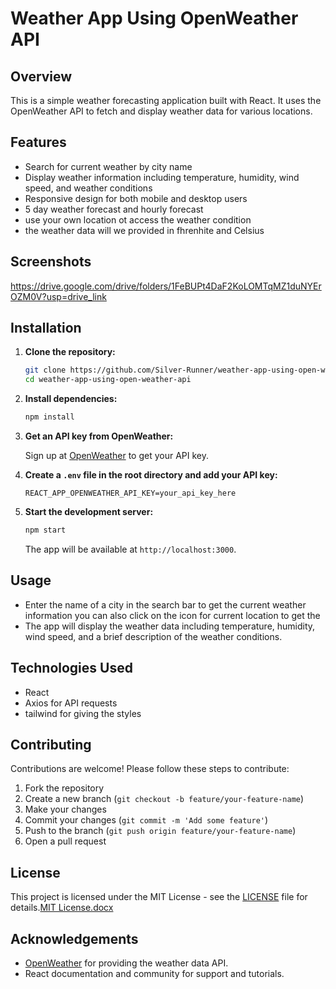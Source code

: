 # Weather App Using OpenWeather API

## Overview

This is a simple weather forecasting application built with React. It uses the OpenWeather API to fetch and display weather data for various locations.

## Features

- Search for current weather by city name
- Display weather information including temperature, humidity, wind speed, and weather conditions
- Responsive design for both mobile and desktop users
- 5 day weather forecast and hourly forecast
- use your own location ot access the weather condition
- the weather data will we provided in fhrenhite and Celsius 

## Screenshots
  https://drive.google.com/drive/folders/1FeBUPt4DaF2KoLOMTqMZ1duNYErOZM0V?usp=drive_link
## Installation

1. **Clone the repository:**

    ```bash
    git clone https://github.com/Silver-Runner/weather-app-using-open-weather-api.git
    cd weather-app-using-open-weather-api
    ```

2. **Install dependencies:**

    ```bash
    npm install
    ```

3. **Get an API key from OpenWeather:**

    Sign up at [OpenWeather](https://openweathermap.org/) to get your API key.

4. **Create a `.env` file in the root directory and add your API key:**

    ```plaintext
    REACT_APP_OPENWEATHER_API_KEY=your_api_key_here
    ```

5. **Start the development server:**

    ```bash
    npm start
    ```

    The app will be available at `http://localhost:3000`.

## Usage

- Enter the name of a city in the search bar to get the current weather information you  can also click on the icon for current location to get the 
- The app will display the weather data including temperature, humidity, wind speed, and a brief description of the weather conditions.

## Technologies Used

- React
- Axios for API requests
- tailwind for giving the  styles

## Contributing

Contributions are welcome! Please follow these steps to contribute:

1. Fork the repository
2. Create a new branch (`git checkout -b feature/your-feature-name`)
3. Make your changes
4. Commit your changes (`git commit -m 'Add some feature'`)
5. Push to the branch (`git push origin feature/your-feature-name`)
6. Open a pull request

## License

This project is licensed under the MIT License - see the [LICENSE](LICENSE) file for details.[MIT License.docx](https://github.com/user-attachments/files/16472760/MIT.License.docx)


## Acknowledgements

- [OpenWeather](https://openweathermap.org/) for providing the weather data API.
- React documentation and community for support and tutorials.
